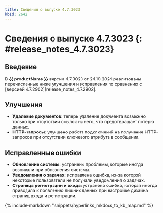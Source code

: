 ```yaml
---
title: Сведения о выпуске 4.7.3023
kbId: 2642
---
```


# Сведения о выпуске 4.7.3023 {: #release_notes_4.7.3023}

## Введение

В **{{ productName }}** версии 4.7.3023 от 24.10.2024 реализованы перечисленные ниже улучшения и исправления по сравнению с [версией 4.7.2902][release_notes_4.7.2902].

## Улучшения

- **Удаление документов**: теперь удаление документа возможно только при отсутствии ссылок на него, что предотвращает потерю данных. <!-- Номер: 1776646 -->
- **HTTP-запросы**: улучшено работа подключений на получение HTTP-запросов при отсутствии ключевого атрибута в сообщении. <!-- Номер: 1785276 -->

## Исправленные ошибки

- **Обновление системы**: устранены проблемы, которые иногда возникали при обновления системы. <!-- Номер: 1792260, 1638625 -->
- **Уведомления о задачах**: исправлена ошибка, из-за которой некоторые пользователи не получали уведомления о задачах. <!-- Номер: 1521834 -->
- **Страница регистрации и входа**: устранена ошибка, которая иногда приводила к появлению лишних данных при настройке дизайна страниц входа и регистрации. <!-- Номер: 1680615, 1680631 -->

{% include-markdown ".snippets/hyperlinks_mkdocs_to_kb_map.md" %}

